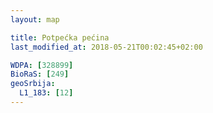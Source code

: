 ```yaml
---
layout: map

title: Potpećka pećina
last_modified_at: 2018-05-21T00:02:45+02:00

WDPA: [328899]
BioRaS: [249]
geoSrbija:
  L1_183: [12]
---
```


